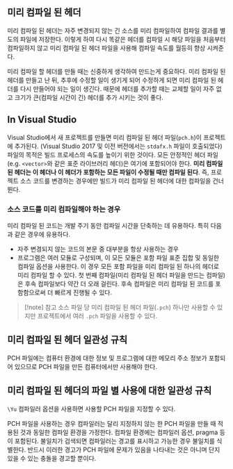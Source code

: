 ## 미리 컴파일 된 헤더

미리 컴파일 된 헤더는 자주 변경되지 않는 긴 소스를 미리 컴파일하여 컴파일 결과를 별도의 파일에 저장한다. 이렇게 하여 다시 똑같은 헤더를 컴파일 시 해당 파일을 처음부터 컴파일하지 않고 미리 컴파일 된 헤더 파일을 사용해 컴파일 속도를 월등히 향상 시켜준다.

미리 컴파일 할 헤더를 만들 때는 신중하게 생각하여 만드는게 중요하다.
미리 컴파일 된 헤더를 만들고 난 뒤, 추후에 수정할 일이 생기게 되어 수정하게 되면 미리 컴파일 된 헤더를 다시 만들어야 되는 일이 생긴다.
때문에 헤더를 추가할 때는 교체할 일이 자주 없고 크기가 큰(컴파일 시간이 긴) 헤더를 추가 시키는 것이 좋다.

## In Visual Studio

Visual Studio에서 새 프로젝트를 만들면 미리 컴파일 된 헤더 파일(`pch.h`)이 프로젝트에 추가된다. (Visual Studio 2017 및 이전 버전에서는 `stdafx.h` 파일이 호출되었다)
파일의 목적은 빌드 프로세스의 속도를 높이기 위한 것이다. 모든 안정적인 헤더 파일(e.g. `<vector>`와 같은 표준 라이브러리 헤더)은 여기에 포함되어야 한다.
**미리 컴파일된 헤더는 이 헤더나 이 헤더가 포함하는 모든 파일이 수정될 때만 컴파일 된다**. 즉, 프로젝트 소스 코드를 변경하는 경우에만 빌드가 미리 컴파일 된 헤더에 대한 컴파일을 건너뛴다.

### 소스 코드를 미리 컴파일해야 하는 경우
미리 컴파일 된 코드는 개발 주기 동안 컴파일 시간을 단축하는 데 유용하다. 특히 다음과 같은 경우에 유용하다.
- 자주 변경되지 않는 코드의 본문 중 대부분을 항상 사용하는 경우
- 프로그램은 여러 모듈로 구성되며, 이 모든 모듈은 포함 파일 표준 집합 및 동일한 컴파일 옵션을 사용한다. 이 경우 모든 포함 파일을 미리 컴파일 된 하나의 헤더로 미리 컴파일 할 수 있다.
첫 번째 컴파일(미리 컴파일 된 헤더 파일을 만드는 컴파일)은 후속 컴파일보다 약간 더 오래 걸린다. 후속 컴파일은 미리 컴파일 된 코드를 포함함으로써 더 빠르게 진행될 수 있다.

> [!note] 참고
> 소스 파일 당 미리 컴파일 된 헤더 파일(`.pch`) 하나만 사용할 수 있지만 프로젝트에서 여러 `.pch` 파일을 사용할 수 있다.

## 미리 컴파일 된 헤더 일관성 규칙

PCH 파일에는 컴퓨터 환경에 대한 정보 및 프로그램에 대한 메모리 주소 정보가 포함되어 있으므로 PCH 파일을 만든 컴퓨터에서만 사용해야 한다.

## 미리 컴파일 된 헤더의 파일 별 사용에 대한 일관성 규칙

`\Yu` 컴파일러 옵션을 사용하면 사용할 PCH 파일을 지정할 수 있다.

PCH 파일을 사용하는 경우 컴파일러는 달리 지정하지 않는 한 PCH 파일을 만들 때 적용된 것과 동일한 컴파일 환경을 가정한다. 컴파일 환경에는 컴파일러 옵션, pragma 등이 포함된다.
불일치가 검색되면 컴파일러는 경고를 표시하고 가능한 경우 불일치를 식별한다. 반드시 이러한 경고가 PCH 파일에 문제가 있음을 나타내는 것은 아니며 단지 있을 수 있는 충돌을 경고할 뿐이다.